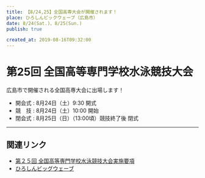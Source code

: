 ```yaml
---
title: 【8/24,25】全国高専大会が開催されます！
place: ひろしんビックウェーブ（広島市）
date: 8/24(Sat.)、8/25(Sun.)
publish: true

created_at: 2019-08-16T09:32:00
---
```


# 第25回 全国高等専門学校水泳競技大会

広島市で開催される全国高専大会に出場します！

- 開会式 : 8月24日（土）9:30 開式
- 競　技 : 8月24日（土）10:00 開始
- 閉会式 : 8月25日（日）（13:00頃）競技終了後 閉式
---

## 関連リンク

- [第２５回 全国高等専門学校水泳競技大会実施要項](http://www.oshima-k.ac.jp/taikai2019/yoko014.pdf)
- [ひろしんビッグウェーブ](http://www.sports-or.city.hiroshima.jp/facilities/sogo-p)
